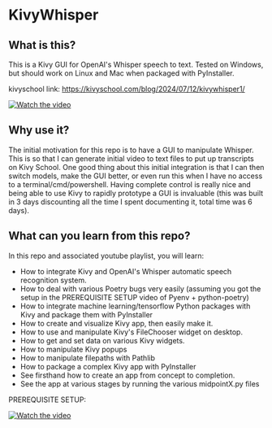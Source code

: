 # KivyWhisper
## What is this?
This is a Kivy GUI for OpenAI's Whisper speech to text. Tested on Windows, but should work on Linux and Mac when packaged with PyInstaller. 

kivyschool link: https://kivyschool.com/blog/2024/07/12/kivywhisper1/

[![Watch the video](https://img.youtube.com/vi/2j4oQeDFVrs/maxresdefault.jpg)](https://www.youtube.com/embed/2j4oQeDFVrs)

## Why use it? 

The initial motivation for this repo is to have a GUI to manipulate Whisper. This is so that I can generate initial video to text files to put up transcripts on Kivy School. One good thing about this initial integration is that I can then switch models, make the GUI better, or even run this when I have no access to a terminal/cmd/powershell. Having complete control is really nice and being able to use Kivy to rapidly prototype a GUI is invaluable (this was built in 3 days discounting all the time I spent documenting it, total time was 6 days).

## What can you learn from this repo?

In this repo and associated youtube playlist, you will learn:

- How to integrate Kivy and OpenAI's Whisper automatic speech recognition system.
- How to deal with various Poetry bugs very easily (assuming you got the setup in the PREREQUISITE SETUP video of Pyenv + python-poetry)
- How to integrate machine learning/tensorflow Python packages with Kivy and package them with PyInstaller
- How to create and visualize Kivy app, then easily make it.
- How to use and manipulate Kivy's FileChooser widget on desktop.
- How to get and set data on various Kivy widgets.
- How to manipulate Kivy popups
- How to manipulate filepaths with Pathlib
- How to package a complex Kivy app with PyInstaller
- See firsthand how to create an app from concept to completion.
- See the app at various stages by running the various midpointX.py files


PREREQUISITE SETUP:

[![Watch the video](https://img.youtube.com/vi/qiIFJIqMHV0/maxresdefault.jpg)](https://www.youtube.com/embed/qiIFJIqMHV0)
